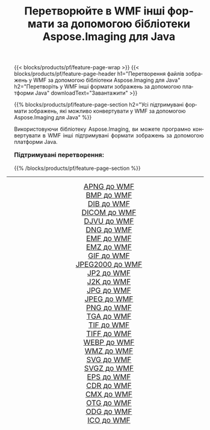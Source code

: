 ﻿---
title: Перетворюйте в WMF інші формати за допомогою бібліотеки Aspose.Imaging для Java 
weight: 3920
url: /uk/java/conversion/to/wmf/ 
lang: uk
langdirlevel: 2
locales: zh-hans,ja,it,ru,de,es,fr,nl,id,lt,pl,pt,vi,tr,ko,zh-hant,ar,hi,th,sv,cs,uk,he
description: За допомогою Aspose.Imaging ви можете конвертувати в WMF інші формати за допомогою Java
---

{{< blocks/products/pf/feature-page-wrap >}}
{{< blocks/products/pf/feature-page-header h1="Перетворення файлів зображень у WMF за допомогою бібліотеки Aspose.Imaging для Java" h2="Перетворіть у WMF інші формати зображень за допомогою платформи Java" downloadText="Завантажити" >}}


{{% blocks/products/pf/feature-page-section  h2="Усі підтримувані формати зображень, якi можливо конвертувати у WMF за допомогою Aspose.Imaging для Java" %}}
<p align=justify>Використовуючи бібліотеку Aspose.Imaging, ви можете програмно конвертувати в WMF інші підтримувані формати зображень за допомогою платформи Java.</p>
<h3 style="margin-top:16px;">
Підтримувані перетворення:
</h3>
{{% /blocks/products/pf/feature-page-section %}}
<div class="container-fluid productfamilypage bg-gray">
    <div class="convertypes bg-gray agp-content section">
        <div class="container">
		<hr style="margin-left:-20px;"/>
		<div class="row other-converters" style="gap: 10px;font-size: 19px;text-align:center;">
		    <div class='col-md-3 other-converter remove-lp remove-rp'><a href="/imaging/uk/java/conversion/apng-to-wmf/" style="padding:15px;">APNG до WMF</a></div>
<div class='col-md-3 other-converter remove-lp remove-rp'><a href="/imaging/uk/java/conversion/bmp-to-wmf/" style="padding:15px;">BMP до WMF</a></div>
<div class='col-md-3 other-converter remove-lp remove-rp'><a href="/imaging/uk/java/conversion/dib-to-wmf/" style="padding:15px;">DIB до WMF</a></div>
<div class='col-md-3 other-converter remove-lp remove-rp'><a href="/imaging/uk/java/conversion/dicom-to-wmf/" style="padding:15px;">DICOM до WMF</a></div>
<div class='col-md-3 other-converter remove-lp remove-rp'><a href="/imaging/uk/java/conversion/djvu-to-wmf/" style="padding:15px;">DJVU до WMF</a></div>
<div class='col-md-3 other-converter remove-lp remove-rp'><a href="/imaging/uk/java/conversion/dng-to-wmf/" style="padding:15px;">DNG до WMF</a></div>
<div class='col-md-3 other-converter remove-lp remove-rp'><a href="/imaging/uk/java/conversion/emf-to-wmf/" style="padding:15px;">EMF до WMF</a></div>
<div class='col-md-3 other-converter remove-lp remove-rp'><a href="/imaging/uk/java/conversion/emz-to-wmf/" style="padding:15px;">EMZ до WMF</a></div>
<div class='col-md-3 other-converter remove-lp remove-rp'><a href="/imaging/uk/java/conversion/gif-to-wmf/" style="padding:15px;">GIF до WMF</a></div>
<div class='col-md-3 other-converter remove-lp remove-rp'><a href="/imaging/uk/java/conversion/jpeg2000-to-wmf/" style="padding:15px;">JPEG2000 до WMF</a></div>
<div class='col-md-3 other-converter remove-lp remove-rp'><a href="/imaging/uk/java/conversion/jp2-to-wmf/" style="padding:15px;">JP2 до WMF</a></div>
<div class='col-md-3 other-converter remove-lp remove-rp'><a href="/imaging/uk/java/conversion/j2k-to-wmf/" style="padding:15px;">J2K до WMF</a></div>
<div class='col-md-3 other-converter remove-lp remove-rp'><a href="/imaging/uk/java/conversion/jpg-to-wmf/" style="padding:15px;">JPG до WMF</a></div>
<div class='col-md-3 other-converter remove-lp remove-rp'><a href="/imaging/uk/java/conversion/jpeg-to-wmf/" style="padding:15px;">JPEG до WMF</a></div>
<div class='col-md-3 other-converter remove-lp remove-rp'><a href="/imaging/uk/java/conversion/png-to-wmf/" style="padding:15px;">PNG до WMF</a></div>
<div class='col-md-3 other-converter remove-lp remove-rp'><a href="/imaging/uk/java/conversion/tga-to-wmf/" style="padding:15px;">TGA до WMF</a></div>
<div class='col-md-3 other-converter remove-lp remove-rp'><a href="/imaging/uk/java/conversion/tif-to-wmf/" style="padding:15px;">TIF до WMF</a></div>
<div class='col-md-3 other-converter remove-lp remove-rp'><a href="/imaging/uk/java/conversion/tiff-to-wmf/" style="padding:15px;">TIFF до WMF</a></div>
<div class='col-md-3 other-converter remove-lp remove-rp'><a href="/imaging/uk/java/conversion/webp-to-wmf/" style="padding:15px;">WEBP до WMF</a></div>
<div class='col-md-3 other-converter remove-lp remove-rp'><a href="/imaging/uk/java/conversion/wmz-to-wmf/" style="padding:15px;">WMZ до WMF</a></div>
<div class='col-md-3 other-converter remove-lp remove-rp'><a href="/imaging/uk/java/conversion/svg-to-wmf/" style="padding:15px;">SVG до WMF</a></div>
<div class='col-md-3 other-converter remove-lp remove-rp'><a href="/imaging/uk/java/conversion/svgz-to-wmf/" style="padding:15px;">SVGZ до WMF</a></div>
<div class='col-md-3 other-converter remove-lp remove-rp'><a href="/imaging/uk/java/conversion/eps-to-wmf/" style="padding:15px;">EPS до WMF</a></div>
<div class='col-md-3 other-converter remove-lp remove-rp'><a href="/imaging/uk/java/conversion/cdr-to-wmf/" style="padding:15px;">CDR до WMF</a></div>
<div class='col-md-3 other-converter remove-lp remove-rp'><a href="/imaging/uk/java/conversion/cmx-to-wmf/" style="padding:15px;">CMX до WMF</a></div>
<div class='col-md-3 other-converter remove-lp remove-rp'><a href="/imaging/uk/java/conversion/otg-to-wmf/" style="padding:15px;">OTG до WMF</a></div>
<div class='col-md-3 other-converter remove-lp remove-rp'><a href="/imaging/uk/java/conversion/odg-to-wmf/" style="padding:15px;">ODG до WMF</a></div>
<div class='col-md-3 other-converter remove-lp remove-rp'><a href="/imaging/uk/java/conversion/ico-to-wmf/" style="padding:15px;">ICO до WMF</a></div>
                </div>
        </div>
    </div>
</div>
<br/>


